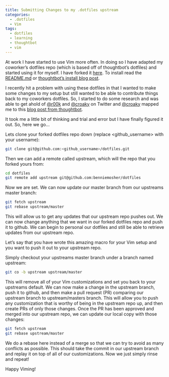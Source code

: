 ```yaml
---
title: Submitting Changes to my .dotfiles upstream
categories:
  - .dotfiles
  - Vim
tags:
  - dotfiles
  - learning
  - thoughtbot
  - vim
---
```

At work I have started to use Vim more often. In doing so I have adapted my coworker&#8217;s dotfiles repo (which is based off of thoughtbot&#8217;s dotfiles) and started using it for myself. I have forked it [here](https://github.com/benniemosher/dotfiles). To install read the [README.md](https://github.com/benniemosher/dotfiles/blob/master/README.md) or [thoughtbot&#8217;s install blog post](http://robots.thoughtbot.com/manage-team-and-personal-dotfiles-together-with-rcm).

I recently hit a problem with using these dotfiles in that I wanted to make some changes to my setup but still wanted to be able to contribute things back to my coworkers dotfiles. So, I started to do some research and was able to get ahold of [@r00k](https://twitter.com/r00k) and [@croaky](https://twitter.com/croaky) on Twitter and [@croaky](https://twitter.com/croaky) mapped me to this [blog post from thoughtbot](http://robots.thoughtbot.com/keeping-a-github-fork-updated).

It took me a little bit of thinking and trial and error but I have finally figured it out. So, here we go&#8230;

Lets clone your forked dotfiles repo down (replace <github_username> with your username):

```bash
git clone git@github.com:<github_username>/dotfiles.git
```

Then we can add a remote called upstream, which will the repo that you forked yours from:

```bash
cd dotfiles
git remote add upstream git@github.com:benniemosher/dotfiles
```

Now we are set. We can now update our master branch from our upstreams master branch:

```bash
git fetch upstream
git rebase upstream/master
```

This will allow us to get any updates that our upstream repo pushes out. We can now change anything that we want in our forked dotfiles repo and push it to github. We can begin to personal our dotfiles and still be able to retrieve updates from our upstream repo.

Let&#8217;s say that you have wrote this amazing macro for your Vim setup and you want to push it out to your upstream repo.

Simply checkout your upstreams master branch under a branch named upstream:

```bash
git co -b upstream upstream/master
```

This will remove all of your Vim customizations and set you back to your upstreams default. We can now make a change in the upstream branch, push it to github, and then make a pull request (PR) comparing our upstream branch to upstream/masters branch. This will allow you to push any customization that is worthy of being in the upstream repo up, and then create PRs of only those changes. Once the PR has been approved and merged into our upstream repo, we can update our local copy with those changes:

```bash
git fetch upstream
git rebase upstream/master
```

We do a rebase here instead of a merge so that we can try to avoid as many conflicts as possible. This should take the commit in our upstream branch and replay it on top of all of our customizations. Now we just simply rinse and repeat!

Happy Viming!
